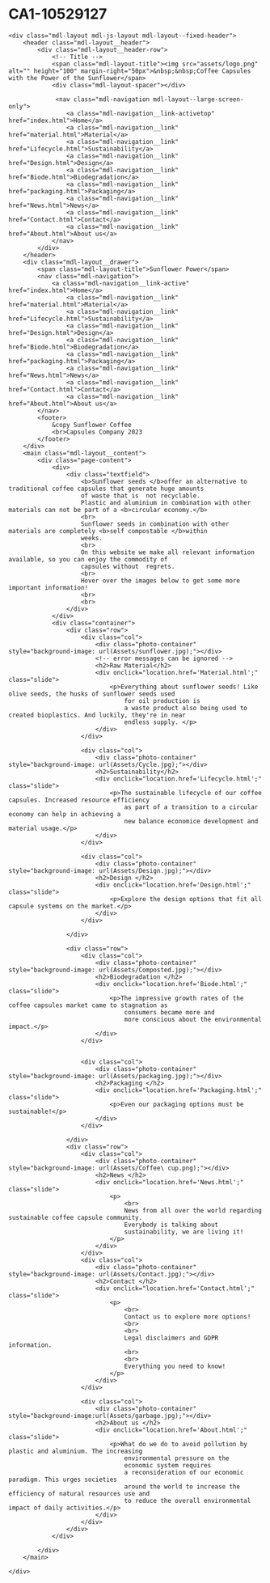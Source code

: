# CA1-10529127
<!DOCTYPE html>
<html lang="en">

<head>
    <meta charset="UTF-8">
    <meta http-equiv="X-UA-Compatible" content="IE=edge">
    <meta name="viewport" content="width=device-width, initial-scale=1.0">
    <title>Sunflower Capsules</title>
    <link rel="stylesheet" href="https://fonts.googleapis.com/icon?family=Material+Icons">
    <link rel="stylesheet" href="https://code.getmdl.io/1.3.0/material.amber-yellow.min.css">
    <link rel="stylesheet" type="text/css" href="styles.css">
    <script defer src="https://code.getmdl.io/1.3.0/material.min.js"></script>
    <link rel="icon" type="image/x-icon" href="/Assets/SunFields.jpg">
    <link rel="stylesheet" href="https://cdnjs.cloudflare.com/ajax/libs/font-awesome/4.7.0/css/font-awesome.min.css">
</head>

<body>
    
    <div class="mdl-layout mdl-js-layout mdl-layout--fixed-header">
        <header class="mdl-layout__header">
            <div class="mdl-layout__header-row">
                <!-- Title -->
                <span class="mdl-layout-title"><img src="assets/logo.png" alt="" height="100" margin-right="50px">&nbsp;&nbsp;Coffee Capsules with the Power of the Sunflower</span>
                <div class="mdl-layout-spacer"></div>
                
                 <nav class="mdl-navigation mdl-layout--large-screen-only">
                    <a class="mdl-navigation__link-activetop" href="index.html">Home</a>
                    <a class="mdl-navigation__link" href="material.html">Material</a>
                    <a class="mdl-navigation__link" href="Lifecycle.html">Sustainability</a>
                    <a class="mdl-navigation__link" href="Design.html">Design</a>
                    <a class="mdl-navigation__link" href="Biode.html">Biodegradation</a>
                    <a class="mdl-navigation__link" href="packaging.html">Packaging</a>
                    <a class="mdl-navigation__link" href="News.html">News</a>
                    <a class="mdl-navigation__link" href="Contact.html">Contact</a>
                    <a class="mdl-navigation__link" href="About.html">About us</a>
                </nav>
            </div>
        </header>
        <div class="mdl-layout__drawer">
            <span class="mdl-layout-title">Sunflower Power</span>
            <nav class="mdl-navigation">
                <a class="mdl-navigation__link-active" href="index.html">Home</a>
                    <a class="mdl-navigation__link" href="material.html">Material</a>
                    <a class="mdl-navigation__link" href="Lifecycle.html">Sustainability</a>
                    <a class="mdl-navigation__link" href="Design.html">Design</a>
                    <a class="mdl-navigation__link" href="Biode.html">Biodegradation</a>
                    <a class="mdl-navigation__link" href="packaging.html">Packaging</a>
                    <a class="mdl-navigation__link" href="News.html">News</a>
                    <a class="mdl-navigation__link" href="Contact.html">Contact</a>
                    <a class="mdl-navigation__link" href="About.html">About us</a>
            </nav>
            <footer>
                &copy Sunflower Coffee 
                <br>Capsules Company 2023
            </footer>
        </div>
        <main class="mdl-layout__content">
            <div class="page-content">
                <div>
                    <div class="textfield">
                        <b>Sunflower seeds </b>offer an alternative to traditional coffee capsules that generate huge amounts
                        of waste that is  not recyclable. 
                        Plastic and aluminium in combination with other materials can not be part of a <b>circular economy.</b>
                        <br>
                        Sunflower seeds in combination with other materials are completely <b>self compostable </b>within
                        weeks. 
                        <br>
                        On this website we make all relevant information available, so you can enjoy the commodity of
                        capsules without  regrets.
                        <br>
                        Hover over the images below to get some more important information!
                        <br>
                        <br>
                    </div>
                </div>
                <div class="container">
                    <div class="row">
                        <div class="col">
                            <div class="photo-container" style="background-image: url(Assets/sunflower.jpg);"></div>
                            <!-- error messages can be ignored -->
                            <h2>Raw Material</h2>
                            <div onclick="location.href='Material.html';" class="slide">
                                <p>Everything about sunflower seeds! Like olive seeds, the husks of sunflower seeds used
                                    for oil production is
                                    a waste product also being used to created bioplastics. And luckily, they're in near
                                    endless supply. </p>
                            </div>
                        </div>

                        <div class="col">
                            <div class="photo-container" style="background-image: url(Assets/Cycle.jpg);"></div>
                            <h2>Sustainability</h2>
                            <div onclick="location.href='Lifecycle.html';" class="slide">
                                <p>The sustainable lifecycle of our coffee capsules. Increased resource efficiency
                                    as part of a transition to a circular economy can help in achieving a
                                    new balance economice development and material usage.</p>
                            </div>
                        </div>

                        <div class="col">
                            <div class="photo-container" style="background-image: url(Assets/Design.jpg);"></div>
                            <h2>Design </h2>
                            <div onclick="location.href='Design.html';" class="slide">
                                <p>Explore the design options that fit all capsule systems on the market.</p>
                            </div>
                        </div>

                    </div>

                    <div class="row">
                        <div class="col">
                            <div class="photo-container" style="background-image: url(Assets/Composted.jpg);"></div>
                            <h2>Biodegradation </h2>
                            <div onclick="location.href='Biode.html';" class="slide">
                                <p>The impressive growth rates of the coffee capsules market came to stagnation as
                                    consumers became more and
                                    more conscious about the environmental impact.</p>
                            </div>
                        </div>


                        <div class="col">
                            <div class="photo-container" style="background-image: url(Assets/packaging.jpg);"></div>
                            <h2>Packaging </h2>
                            <div onclick="location.href='Packaging.html';" class="slide">
                                <p>Even our packaging options must be sustainable!</p>
                            </div>
                        </div>

                    </div>
                    <div class="row">
                        <div class="col">
                            <div class="photo-container" style="background-image: url(Assets/Coffee\ cup.png);"></div>
                            <h2>News </h2>
                            <div onclick="location.href='News.html';" class="slide">
                                <p>
                                    <br>
                                    News from all over the world regarding sustainable coffee capsule community.
                                    Everybody is talking about
                                    sustainability, we are living it!
                                </p>
                            </div>
                        </div>
                        <div class="col">
                            <div class="photo-container" style="background-image: url(Assets/Contact.jpg);"></div>
                            <h2>Contact </h2>
                            <div onclick="location.href='Contact.html';" class="slide">
                                <p>
                                    <br>
                                    Contact us to explore more options!
                                    <br>
                                    <br>
                                    Legal disclaimers and GDPR information.
                                    <br>
                                    <br>
                                    Everything you need to know!
                                </p>
                            </div>
                        </div>

                        <div class="col">
                            <div class="photo-container" style="background-image:url(Assets/garbage.jpg);"></div>
                            <h2>About us </h2>
                            <div onclick="location.href='About.html';" class="slide">
                                <p>What do we do to avoid pollution by plastic and aluminium. The increasing
                                    environmental pressure on the
                                    economic system requires
                                    a reconsideration of our economic paradigm. This urges societies
                                    around the world to increase the efficiency of natural resources use and
                                    to reduce the overall environmental impact of daily activities.</p>
                            </div>
                        </div>
                    </div>
                </div>
                
            </div>
        </main>

    </div>
</body>

</html>
